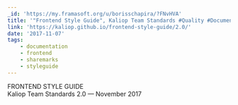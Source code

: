 ```yaml
---
_id: 'https://my.framasoft.org/u/borisschapira/?FNvHVA'
title: '"Frontend Style Guide", Kaliop Team Standards #Quality #Documentation'
link: 'https://kaliop.github.io/frontend-style-guide/2.0/'
date: '2017-11-07'
tags:
    - documentation
    - frontend
    - sharemarks
    - styleguide
---
```


<div class="markdown"><p>FRONTEND STYLE GUIDE<br />
Kaliop Team Standards 2.0 — November 2017
</p></div>
